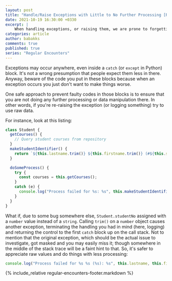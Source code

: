 ```yaml
---
layout: post
title: "Handle/Raise Exceptions with Little to No Further Processing [RE#10]"
date: 2021-10-19 16:30:00 +0330
excerpt: |
    When handling exceptions, or raising them, we are prone to forgetting a perpetual danger.
categories: article
author: babakks
comments: true
published: true
series: "Regular Encounters"
---
```


Exceptions  may occur anywhere, even inside a `catch` (or `except` in Python) block. It's not a wrong presumption that people expect them less in there. Anyway, beware of the code you put in these blocks because when an exception occurs you just don't want to make things worse.

One safe approach to prevent faulty codes in those blocks is to ensure that you are not doing any further processing or data manipulation there. In other words, if you're re-raising the exception (or logging something) try to use raw data.

For instance, look at this listing:

```js
class Student {
  getCourses() {
    // Query student courses from repository
  }
  makeStudentIdentifier() {
    return `${this.lastname.trim()} ${this.firstname.trim()} (#${this.studentNo.trim()})`;
  }

  doSomeProcess() {
    try {
      const courses = this.getCourses();
    }
    catch (e) {
      console.log("Process failed for %s: %s", this.makeStudentIdentifier(), e);
    }
  }
}
```

What if, due to some bug somewhere else, `Student.studentNo` assigned with a `number` value instead of a `string`. Calling `trim()` on a `number` object causes another exception, terminating the handling you had in mind (here, logging) and returning the control to the first `catch` block up on the call stack. Not to mention that the original exception, which should be the actual issue to investigate, got masked and you may easily miss it; though somewhere in the middle of the stack trace will be a faint hint to that. So, it's safer to appreciate raw values and do things with less processing:

```js
console.log("Process failed for %s %s (%s): %s", this.lastname, this.firstname, this.studentNo, e);
```

{% include_relative regular-encounters-footer.markdown %}
